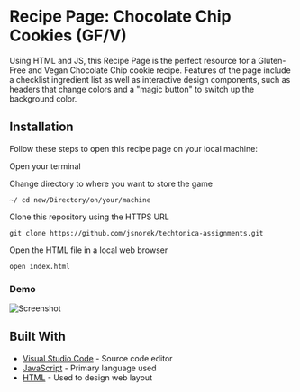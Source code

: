 # Recipe Page: Chocolate Chip Cookies (GF/V)

Using HTML and JS, this Recipe Page is the perfect resource for a Gluten-Free and Vegan Chocolate Chip cookie recipe. Features of the page include a checklist ingredient list as well as interactive design components, such as headers that change colors and a "magic button" to switch up the background color.

## Installation

Follow these steps to open this recipe page on your local machine:

Open your terminal

Change directory to where you want to store the game

```
~/ cd new/Directory/on/your/machine
```

Clone this repository using the HTTPS URL

```
git clone https://github.com/jsnorek/techtonica-assignments.git
```

Open the HTML file in a local web browser

```
open index.html
```

### Demo

![Screenshot]()


## Built With

* [Visual Studio Code](https://code.visualstudio.com/) - Source code editor
* [JavaScript](https://www.javascript.com/) - Primary language used
* [HTML](https://html.com/) - Used to design web layout
